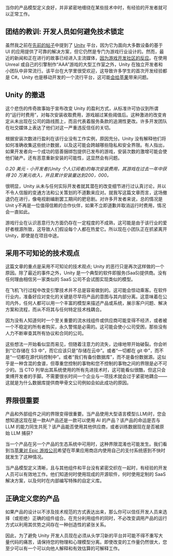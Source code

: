 <!--
# Unity 的教训：开发者如何避免技术锁定
https://cdn.thenewstack.io/media/2023/09/002be36c-sigmund-by-tzimt0ms-unsplash-1024x768.jpg
Image via Unsplash
-->

当你的产品模型定义良好，并非紧密地缠绕在某些技术中时，有经验的开发者就可以正常工作。

## 团结的教训: 开发人员如何避免技术锁定

虽然我之前在[先前的帖子](https://thenewstack.io/how-to-start-unity-development-even-if-youre-not-a-gamer/)中提到了 [Unity](https://unity.com/) 平台，因为它为面向大多数设备的基于 UI 的应用提供了可靠的解决方案，但它仍然是专门为游戏行业设计的。然而，最近的新闻和正在进行的故事已经进入主流媒体，[因为游戏开发社区的反应](https://www.bloomberg.com/news/newsletters/2023-09-15/unity-technologies-rolls-out-new-fees-destroys-its-goodwill-with-developers)。在使用 Unreal 或自己的引擎制作“AAA”游戏的大型工作室之外，Unity 在独立开发者和小团队中非常流行。该平台在大学里很受欢迎，这导致许多学生的首次开发经验都是 C#。Unity 也是移动开发的一个流行平台，这可能[会给苹果](https://appleinsider.com/articles/23/09/20/unitys-self-sabotage-with-pricing-will-be-a-long-term-problem-for-apple)带来问题。

## Unity 的撤退

这个悲伤的传奇故事始于宣布改变 Unity 的盈利方式，从标准许可协议到所谓的“运行时费用”，对每次安装收取费用，游戏越过某些阈值后。这种激进的改变肯定从未出现在公司的路线图上，而且代表着服务条款的追溯性更改。许多开发团队在社交媒体上表达了他们对这一严重违反信任的关切。

根据安装次数进行盈利在该行业没有工作实例，原因充分。Unity 没有解释他们将如何准确收集这些统计数据，以及这可能会跨越哪些隐私和安全界限。有人指出，如果开发者向一个成功的慈善捆绑包提供已发布的游戏，安装次数的激增可能会使他们破产。还有恶意重新安装的可能性，这显然会有问题。

*0.20 美元 - 小开发者(Unity 个人订阅者)的每次安装费用，其游戏在过去一年中获得 20 万美元收入，并且累计安装量达到200，000。*

很明显，Unity 从未与任何实际开发者就其潜在的改变细节进行过认真讨论，并以不令人信服的变通方法和公关策划的不道歉来应对。就我写这篇文章而言，这场撤退仍在进行，像电视剧编剧罢工期间的肥皂剧。对许多开发者来说，总的情况是 Unit y不再是一位值得信赖的合作伙伴，如果不立即道歉并取消运行时费用，情况会一直如此。

游戏行业在认识恶意行为方面仍存在一定程度的不成熟，这可能是由于该行业的爱好者根源所致，这导致人们假设每个人都在热爱它。所以现在小团队正在抓紧离开 Unity，即使是在项目中途。

## 采用不可知论的技术观点

这篇文章的重点是采用不可知论的技术观点; Unity 的恶行只是再次这样做的一个原因。除了最近的事件之外，Unity 是一个典型的软件即服务(SaaS)提供商。没有任何理由相信另一家类似的 SaaS 公司不会试图实现类似的模型。

在飞机飞行过程中改变引擎技术并不总是容易做到的。这可能会惊动乘客。在软件行业内，准备好应对变化的关键是尽早将产品的意图与其内部分离。这意味着在公司内外，任何人都可以用一个丰富的模型来描述产品或系统，展示客户问题、解决方案和流程，而从不将其与任何特定技术栈耦合。

因为没有人知道何时一个至关重要的流水线组件或供应商可能变得不经济，或者被一个不稳定的所有者购买，永久警惕是必需的。这可能会使小公司受困，那些没有人力不断审查其所有协议和合同的公司。

这些想法一开始看似显而易见，但随着注意力的流失，边缘地带开始破裂。你会听到“它存储在 S3 中”，而它应该只是“存储在云中”。或者“一切都在 git 中”，而不是“一切都在源代码控制中”。或者“我们有备份数据库”，而不是备份数据源。这似乎是一种含混的食谱，但尊重您控制的事物和您不控制的事物之间的界限是必不可少的。当 CTO 列举出其系统使用的所有先进技术时，这可能看似很酷，但这只会束缚开发者的手脚。不需要很长时间一个企业与一项技术就会过于紧密地耦合——这就是为什么数据库提供商甲骨文公司例如会如此成功的原因。

## 界限很重要

产品和外部组件之间的界限变得很重要。当产品使用大型语言模型(LLM)时，您会想知道这现在是一款AI产品还是一款可以使用 AI 的产品？该产品的命运是否与 LLM 的能力同生共死？该产品能否使用其他供应商，或者训练数据现在是否被原始 LLM 捕获?

当一个产品在另一个产品的生态系统中可用时，这种界限混淆也可能发生。我们看到当[苹果对 Epic 游戏公司](https://appleinsider.com/articles/20/08/23/apple-versus-epic-games-fortnite-app-store-saga----the-story-so-far)希望在苹果应用商店内使用自己的支付系统感到不快时就发生了这种情况。

当产品模型定义清晰，且与其他组件和平台没有紧密交织在一起时，有经验的开发人员可以有效地工作。他们知道何时使用现成的开源软件，何时使用定制的 SaaS 解决方案，以及何时在内部编写特殊的自定义库。

## 正确定义您的产品

如果产品的设计以不涉及技术规范的方式表达出来，那么你可以信任开发人员来选择（或拒绝）正确的组件组合。在充分利用组件的同时，不必改变调用产品的运行方式以利用其优势之间存在一种创造性的紧张关系。

因此，为了避免 Unity 开发人员现在必须从头学习新的平台并可能不得不重写大量代码的痛苦，请保持您的物理和心理模型分离。即使改变的工作量仍然很大，您至少可以有一个可以向他人解释和有效估算的可解释工作。
